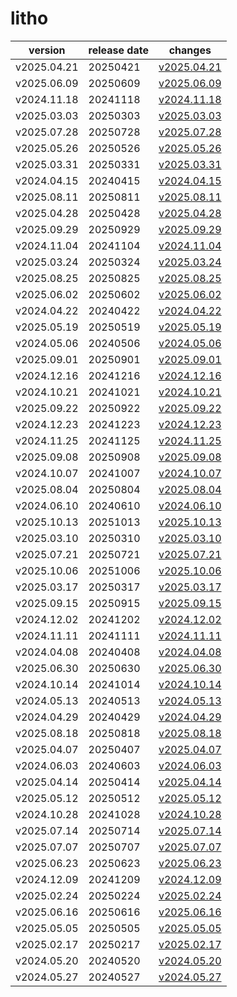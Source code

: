 # litho	


|version|release date|changes|
|---|---|---|
|v2025.04.21|20250421|[v2025.04.21](./v2025.04.21-20250421.md)|
|v2025.06.09|20250609|[v2025.06.09](./v2025.06.09-20250609.md)|
|v2024.11.18|20241118|[v2024.11.18](./v2024.11.18-20241118.md)|
|v2025.03.03|20250303|[v2025.03.03](./v2025.03.03-20250303.md)|
|v2025.07.28|20250728|[v2025.07.28](./v2025.07.28-20250728.md)|
|v2025.05.26|20250526|[v2025.05.26](./v2025.05.26-20250526.md)|
|v2025.03.31|20250331|[v2025.03.31](./v2025.03.31-20250331.md)|
|v2024.04.15|20240415|[v2024.04.15](./v2024.04.15-20240415.md)|
|v2025.08.11|20250811|[v2025.08.11](./v2025.08.11-20250811.md)|
|v2025.04.28|20250428|[v2025.04.28](./v2025.04.28-20250428.md)|
|v2025.09.29|20250929|[v2025.09.29](./v2025.09.29-20250929.md)|
|v2024.11.04|20241104|[v2024.11.04](./v2024.11.04-20241104.md)|
|v2025.03.24|20250324|[v2025.03.24](./v2025.03.24-20250324.md)|
|v2025.08.25|20250825|[v2025.08.25](./v2025.08.25-20250825.md)|
|v2025.06.02|20250602|[v2025.06.02](./v2025.06.02-20250602.md)|
|v2024.04.22|20240422|[v2024.04.22](./v2024.04.22-20240422.md)|
|v2025.05.19|20250519|[v2025.05.19](./v2025.05.19-20250519.md)|
|v2024.05.06|20240506|[v2024.05.06](./v2024.05.06-20240506.md)|
|v2025.09.01|20250901|[v2025.09.01](./v2025.09.01-20250901.md)|
|v2024.12.16|20241216|[v2024.12.16](./v2024.12.16-20241216.md)|
|v2024.10.21|20241021|[v2024.10.21](./v2024.10.21-20241021.md)|
|v2025.09.22|20250922|[v2025.09.22](./v2025.09.22-20250922.md)|
|v2024.12.23|20241223|[v2024.12.23](./v2024.12.23-20241223.md)|
|v2024.11.25|20241125|[v2024.11.25](./v2024.11.25-20241125.md)|
|v2025.09.08|20250908|[v2025.09.08](./v2025.09.08-20250908.md)|
|v2024.10.07|20241007|[v2024.10.07](./v2024.10.07-20241007.md)|
|v2025.08.04|20250804|[v2025.08.04](./v2025.08.04-20250804.md)|
|v2024.06.10|20240610|[v2024.06.10](./v2024.06.10-20240610.md)|
|v2025.10.13|20251013|[v2025.10.13](./v2025.10.13-20251013.md)|
|v2025.03.10|20250310|[v2025.03.10](./v2025.03.10-20250310.md)|
|v2025.07.21|20250721|[v2025.07.21](./v2025.07.21-20250721.md)|
|v2025.10.06|20251006|[v2025.10.06](./v2025.10.06-20251006.md)|
|v2025.03.17|20250317|[v2025.03.17](./v2025.03.17-20250317.md)|
|v2025.09.15|20250915|[v2025.09.15](./v2025.09.15-20250915.md)|
|v2024.12.02|20241202|[v2024.12.02](./v2024.12.02-20241202.md)|
|v2024.11.11|20241111|[v2024.11.11](./v2024.11.11-20241111.md)|
|v2024.04.08|20240408|[v2024.04.08](./v2024.04.08-20240408.md)|
|v2025.06.30|20250630|[v2025.06.30](./v2025.06.30-20250630.md)|
|v2024.10.14|20241014|[v2024.10.14](./v2024.10.14-20241014.md)|
|v2024.05.13|20240513|[v2024.05.13](./v2024.05.13-20240513.md)|
|v2024.04.29|20240429|[v2024.04.29](./v2024.04.29-20240429.md)|
|v2025.08.18|20250818|[v2025.08.18](./v2025.08.18-20250818.md)|
|v2025.04.07|20250407|[v2025.04.07](./v2025.04.07-20250407.md)|
|v2024.06.03|20240603|[v2024.06.03](./v2024.06.03-20240603.md)|
|v2025.04.14|20250414|[v2025.04.14](./v2025.04.14-20250414.md)|
|v2025.05.12|20250512|[v2025.05.12](./v2025.05.12-20250512.md)|
|v2024.10.28|20241028|[v2024.10.28](./v2024.10.28-20241028.md)|
|v2025.07.14|20250714|[v2025.07.14](./v2025.07.14-20250714.md)|
|v2025.07.07|20250707|[v2025.07.07](./v2025.07.07-20250707.md)|
|v2025.06.23|20250623|[v2025.06.23](./v2025.06.23-20250623.md)|
|v2024.12.09|20241209|[v2024.12.09](./v2024.12.09-20241209.md)|
|v2025.02.24|20250224|[v2025.02.24](./v2025.02.24-20250224.md)|
|v2025.06.16|20250616|[v2025.06.16](./v2025.06.16-20250616.md)|
|v2025.05.05|20250505|[v2025.05.05](./v2025.05.05-20250505.md)|
|v2025.02.17|20250217|[v2025.02.17](./v2025.02.17-20250217.md)|
|v2024.05.20|20240520|[v2024.05.20](./v2024.05.20-20240520.md)|
|v2024.05.27|20240527|[v2024.05.27](./v2024.05.27-20240527.md)|
